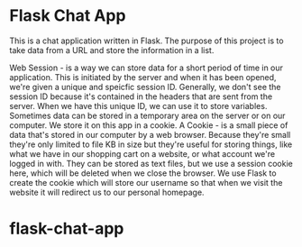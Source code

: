 # Flask Chat App

This is a chat application written in Flask. The purpose of this project is to take data from a URL and store the information in a list. 


Web Session - is a way we can store data for a short period of time in our application. This is initiated by the server and when it has been opened, we're given a unique and speicfic session ID. Generally, we don't see the session ID because it's contained in the headers that are sent from the server.
When we have this unique ID, we can use it to store variables. Sometimes data can be stored in a temporary area on the server or on our computer. We store it on this app in a cookie. 
A Cookie - is a small piece of data that's stored in our computer by a web browser. Because they're small they're only limited to file KB in size but they're useful for storing things, like what we have in our shopping cart on a website, or what account we're logged in with. They can be stored as text files, but we use a session cookie here, which will be deleted when we close the browser.
We use Flask to create the cookie which will store our username so that when we visit the website it will redirect us to our personal homepage. 



# flask-chat-app


